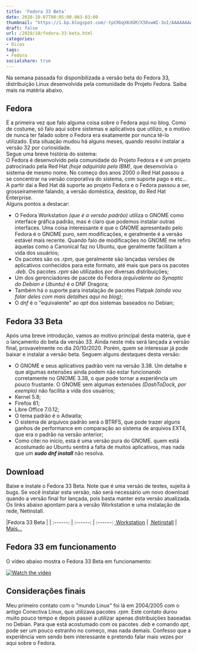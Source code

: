 ```yaml
---
title: 'Fedora 33 Beta'
date: 2020-10-07T00:05:00.003-03:00
thumbnail: "https://1.bp.blogspot.com/-tpCRbqXKdGM/X30vwWI-3oI/AAAAAAAAQOc/CQcSwFz16IgOe_jJkyHzhPf1q8hh5_nFQCNcBGAsYHQ/s16000/Fedora%2B33%2BBeta.png"
draft: false
url: /2020/10/fedora-33-beta.html
categories:
- Dicas
tags: 
- Fedora
socialshare: true
---
```


Na semana passada foi disponibilizada a versão beta do Fedora 33, distribuição Linux desenvolvida pela comunidade do Projeto Fedora. Saiba mais na matéria abaixo.

<!--more-->

## Fedora

  
É a primeira vez que falo alguma coisa sobre o Fedora aqui no blog. Como de costume, só falo aqui sobre sistemas e aplicativos que utilizo, e o motivo de nunca ter falado sobre o Fedora era exatamente por nunca tê-lo utilizado. Esta situação mudou há alguns meses, quando resolvi instalar a versão 32 por curiosidade.  
Segue uma breve história do sistema:  
O Fedora é desenvolvido pela comunidade do Projeto Fedora e é um projeto patrocinado pela Red Hat _(hoje adquirida pela IBM)_, que desenvolvia o sistema de mesmo nome. No começo dos anos 2000 o Red Hat passou a se concentrar na versão corporativa do sistema, com suporte pago e etc... A partir daí a Red Hat dá suporte ao projeto Fedora e o Fedora passou a ser, grosseiramente falando, a versão doméstica, desktop, do Red Hat Enterprise.  
Alguns pontos a destacar:

*   O Fedora Workstation _(que é a versão padrão)_ utiliza o GNOME como interface gráfica padrão, mas é claro que podemos instalar outras interfaces. Uma coisa interessante é que o GNOME apresentado pelo Fedora é o GNOME puro, sem modificações, e geralmente é a versão estável mais recente. Quando falo de modificações no GNOME me refiro àquelas como a Canonical faz no Ubuntu, que geralmente facilitam a vida dos usuários;
*   Os pacotes são os _.rpm_, que geralmente são lançadas versões de aplicativos conhecidos para este formato, até mais que para os pacotes _.deb_. Os pacotes _.rpm_ são utilizados por diversas distribuições;
*   Um dos gerenciadores de pacote do Fedora _(equivalente ao Synaptic do Debian e Ubuntu)_ é o DNF Dragora;
*   Também há o suporte para instalação de pacotes Flatpak _(ainda vou falar deles com mais detalhes aqui no blog)_;
*   O _dnf_ é o "equivalente" ao _apt_ dos sistemas baseados no Debian;

  

## Fedora 33 Beta

  
Após uma breve introdução, vamos ao motivo principal desta matéria, que é o lançamento do beta da versão 33. Ainda neste mês será lançada a versão final, provavelmente no dia 20/10/2020. Porém, quem se interessar já pode baixar e instalar a versão beta. Seguem alguns destaques desta versão:  

*   O GNOME e seus aplicativos padrão vem na versão 3.38. Um detalhe é que algumas extensões ainda podem não estar funcionando corretamente no GNOME 3.38, o que pode tornar a experiência um pouco frustante. O GNOME sem algumas extensões _(DashToDock, por exemplo)_ não facilita a vida dos usuários;
*   Kernel 5.8;
*   Firefox 81;
*   Libre Office 7.0.12;
*   O tema padrão é o Adwaita;
*   O sistema de arquivos padrão será o BTRFS, que pode trazer alguns ganhos de performance em comparação ao sistema de arquivos EXT4, que era o padrão na versão anterior;
*   Como citei no início, esta é uma versão pura do GNOME. quem está acostumado ao Ubuntu sentirá a falta de muitos aplicativos, mas nada que um _**sudo dnf install**_ não resolva.

  

## Download

  
Baixe e instale o Fedora 33 Beta. Note que é uma versão de testes, sujeita à bugs. Se você instalar esta versão, não será necessário um novo download quando a versão final for lançada, pois basta manter esta versão atualizada. Os links abaixo apontam para a versão Workstation e uma instalação de rede, Netinstall.  
  


 |Fedora 33 Beta | |
:------: | :------: | :------:
[ Workstation](https://download.fedoraproject.org/pub/fedora/linux/releases/test/33_Beta/Workstation/x86_64/iso/Fedora-Workstation-Live-x86_64-33_Beta-1.3.iso) | [ Netinstall](https://download.fedoraproject.org/pub/fedora/linux/releases/test/33_Beta/Everything/x86_64/iso/Fedora-Everything-netinst-x86_64-33_Beta-1.3.iso) | [Mais...](https://getfedora.org/workstation/download/)

## Fedora 33 em funcionamento

  
O vídeo abaixo mostra o Fedora 33 Beta em funcionamento:  
  
  
[![Watch the video](https://img.youtube.com/vi/VjrA-95GH-I.jpg)](https://www.youtube.com/embed/VjrA-95GH-I)
## Considerações finais

  
Meu primeiro contato com o "mundo Linux" foi lá em 2004/2005 com o antigo Conectiva Linux, que utilizava pacotes _.rpm_. Este contato durou muito pouco tempo e depois passei a utilizar apenas distribuições baseadas no Debian. Para que está acostumado com os pacotes _.deb_ e comando _apt_, pode ser um pouco estranho no começo, mas nada demais. Confesso que a experiência vem sendo bem interessante e pretendo falar mais vezes por aqui sobre o Fedora.
